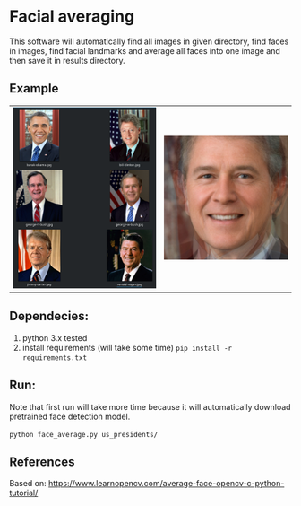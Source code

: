 # Facial averaging

This software will automatically find all images in given directory, find faces in images, find facial landmarks and average all faces into one image and then save it in results directory.

## Example

| | |
|------------------------|---------------|
| ![president_samples](images/president_samples.png) | ![president_results](images/president_results.png) |

## Dependecies:

1. python 3.x tested
2. install requirements (will take some time) `pip install -r requirements.txt`

## Run:

Note that first run will take more time because it will automatically download pretrained face detection model.

```python face_average.py us_presidents/```

## References

Based on: https://www.learnopencv.com/average-face-opencv-c-python-tutorial/
